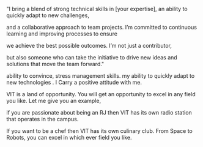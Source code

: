 "I bring a blend of strong technical skills in [your expertise], an ability to quickly adapt to new challenges, 

and a collaborative approach to team projects. I’m committed to continuous learning and improving processes to ensure 

we achieve the best possible outcomes. I’m not just a contributor,

but also someone who can take the initiative to drive new ideas and solutions that move the team forward."

ability to convince, stress management skills. my ability to quickly adapt to new technologies . I Carry a positive attitude with me.


VIT is a land of opportunity. You will get an opportunity to excel in any field you like. Let me give you an example,

if you are passionate about being an RJ then VIT has its own radio station that operates in the campus. 

If you want to be a chef then VIT has its own culinary club. From Space to Robots, you can excel in which ever field you like.
